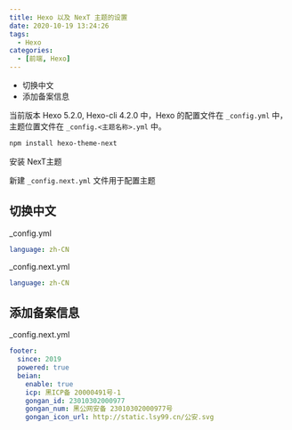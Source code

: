 ```yaml
---
title: Hexo 以及 NexT 主题的设置
date: 2020-10-19 13:24:26
tags: 
  - Hexo
categories: 
  - [前端, Hexo]
---
```


- 切换中文
- 添加备案信息

<!--more-->

当前版本 Hexo 5.2.0, Hexo-cli 4.2.0 中，Hexo 的配置文件在 `_config.yml` 中，主题位置文件在 `_config.<主题名称>.yml` 中。

```bash
npm install hexo-theme-next
```

安装 NexT主题

新建 `_config.next.yml`  文件用于配置主题

## 切换中文

_config.yml

```yml
language: zh-CN
```

_config.next.yml

```yml
language: zh-CN
```

## 添加备案信息

_config.next.yml

```yml
footer:
  since: 2019
  powered: true
  beian:
    enable: true
    icp: 黑ICP备 20000491号-1
    gongan_id: 23010302000977
    gongan_num: 黑公网安备 23010302000977号
    gongan_icon_url: http://static.lsy99.cn/公安.svg
```

